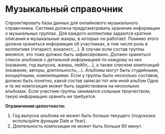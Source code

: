 # Музыкальный справочник

Спроектировать базы данных для
онлайнового музыкального справочника.
Система должна предусматривать хранение информации о музыкальных группах. Для каждого
коллектива задаются краткие описания и музыкальные жанры, в которых он работает. Помимо этого
должна храниться информация об участниках, в том числе роль в коллективе (гитарист, вокалист,…).
В случае если состав группы менялся, это тоже должно быть зафиксировано.
Должен храниться список альбомов с детальной информацией по каждому из них (название, год
выпуска, жанры, лейбл,…), а также списком композиций (название, авторы, длительность,…).
Альбомы могут быть студийными, концертными, компиляциями. Если у группы было несколько
составов, должно быть понятно, какой состав записал тот или иной альбом
Одна и та же композиция может быть задействована на нескольких альбомах.
Если участник группы занимался сольным творчеством, такую информацию хранить не
требуется.

**Ограничения целостности:**

1. Год выпуска альбома не может быть больше текущего (подсказка: используйте функции Date
   и Year).
2. Длительность композиции не может быть больше 60 минут.
